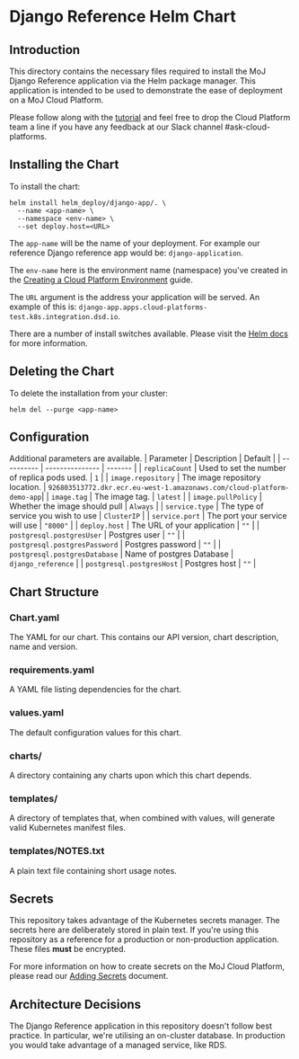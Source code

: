 # Django Reference Helm Chart
## Introduction
This directory contains the necessary files required to install the MoJ Django Reference application via the Helm package manager. This application is intended to be used to demonstrate the ease of deployment on a MoJ Cloud Platform. 

Please follow along with the [tutorial](https://ministryofjustice.github.io/cloud-platform-user-docs/cloud-platform/app-deploy-helm/#tutorial-deploying-an-application-to-the-cloud-platform-with-helm) and feel free to drop the Cloud Platform team a line if you have any feedback at our Slack channel #ask-cloud-platforms. 

## Installing the Chart
To install the chart:
```
helm install helm_deploy/django-app/. \
  --name <app-name> \
  --namespace <env-name> \
  --set deploy.host=<URL>
```
The ```app-name``` will be the name of your deployment. For example our reference Django reference app would be: `django-application`.

The ```env-name``` here is the environment name (namespace) you've created in the [Creating a Cloud Platform Environment](https://ministryofjustice.github.io/cloud-platform-user-docs/cloud-platform/env-create/#creating-a-cloud-platform-environment) guide.

The ```URL``` argument is the address your application will be served. An example of this is: `django-app.apps.cloud-platforms-test.k8s.integration.dsd.io`.

There are a number of install switches available. Please visit the [Helm docs](https://docs.helm.sh/helm/#helm-install) for more information. 

## Deleting the Chart
To delete the installation from your cluster:
```
helm del --purge <app-name>
```
## Configuration
Additional parameters are available.
| Parameter  | Description     | Default |
| ---------- | --------------- | ------- |
| `replicaCount` | Used to set the number of replica pods used. | `1` |
| `image.repository` | The image repository location. | `926803513772.dkr.ecr.eu-west-1.amazonaws.com/cloud-platform-demo-app`|
| `image.tag` | The image tag. | `latest` |
| `image.pullPolicy` | Whether the image should pull | `Always` |
| `service.type` | The type of service you wish to use | `ClusterIP` |
| `service.port` | The port your service will use | `"8000"` |
| `deploy.host` | The URL of your application | `""` |
| `postgresql.postgresUser` | Postgres user | `""` |
| `postgresql.postgresPassword` | Postgres password | `""` |
| `postgresql.postgresDatabase` | Name of postgres Database | `django_reference` |
| `postgresql.postgresHost` | Postgres host | `""` |

## Chart Structure
### Chart.yaml
The YAML for our chart. This contains our API version, chart description, name and version. 

### requirements.yaml
A YAML file listing dependencies for the chart.

### values.yaml
The default configuration values for this chart.

### charts/
A directory containing any charts upon which this chart depends.

### templates/ 
A directory of templates that, when combined with values, will generate valid Kubernetes manifest files.

### templates/NOTES.txt
A plain text file containing short usage notes.

 
## Secrets
This repository takes advantage of the Kubernetes secrets manager. The secrets here are deliberately stored in plain text. If you're using this repository as a reference for a production or non-production application. These files **must** be encrypted. 

For more information on how to create secrets on the MoJ Cloud Platform, please read our [Adding Secrets](https://ministryofjustice.github.io/cloud-platform-user-docs/cloud-platform/add-secrets-to-deployment/#adding-a-secret-to-an-application) document.

## Architecture Decisions
The Django Reference application in this repository doesn't follow best practice. In particular, we're utilising an on-cluster database. In production you would take advantage of a managed service, like RDS. 
